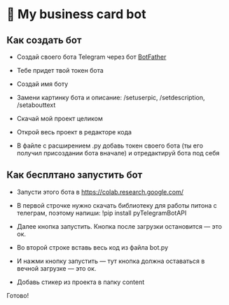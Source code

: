 # 🦄 My business card bot


## Как создать бот
- Создай своего бота Telegram через бот [BotFather](https://t.me/BotFather)

- Тебе придет твой токен бота

- Создай имя боту

- Замени картинку бота и описание: /setuserpic, /setdescription, /setabouttext

- Скачай мой проект целиком

- Открой весь проект в редакторе кода

- В файле с расширением .py добавь токен своего бота (ты его получил присоздании бота вначале) и отредактируй бота под себя

## Как бесплтано запустить бот

- Запусти этого бота в https://colab.research.google.com/

- В первой строчке нужно скачать библиотеку для работы питона с телеграм, поэтому напиши:
!pip install pyTelegramBotAPI

- Далее кнопка запустить. Кнопка после загрузки остановится — это ок.

- Во второй строке вставь весь код из файла bot.py

- И нажми кнопку запустить — тут кнопка должна оставаться в вечной загрузке — это ок.

- Добавь стикер из проекта в папку content

Готово!

